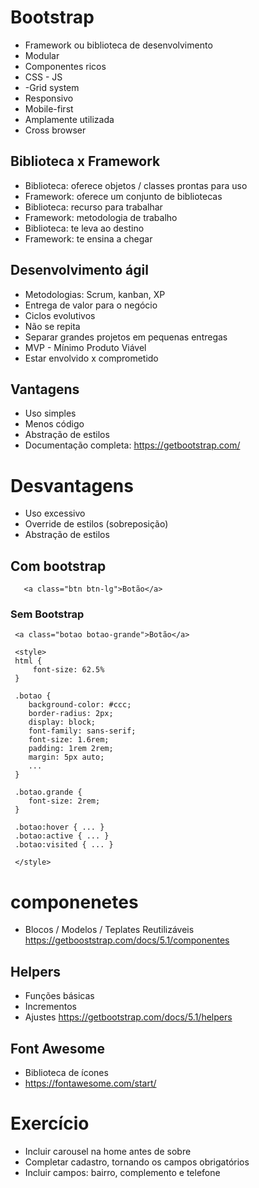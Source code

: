 # Bootstrap

- Framework ou biblioteca de desenvolvimento
- Modular
- Componentes ricos
- CSS - JS
- -Grid system
- Responsivo
- Mobile-first
- Amplamente utilizada
- Cross browser

## Biblioteca x Framework

- Biblioteca: oferece objetos / classes prontas para uso
- Framework: oferece um conjunto de bibliotecas
- Biblioteca: recurso para trabalhar
- Framework: metodologia de trabalho
- Biblioteca: te leva ao destino
- Framework: te ensina a chegar

## Desenvolvimento ágil

- Metodologias: Scrum, kanban, XP
- Entrega de valor para o negócio
- Ciclos evolutivos
- Não se repita
- Separar grandes projetos em pequenas entregas
- MVP - Mínimo Produto Viável
- Estar envolvido x comprometido

## Vantagens

- Uso simples
- Menos código
- Abstração de estilos
- Documentação completa: <https://getbootstrap.com/>

# Desvantagens

- Uso excessivo
- Override de estilos (sobreposição)
- Abstração de estilos

## Com bootstrap

```
   <a class="btn btn-lg">Botão</a>
```

### Sem Bootstrap

```
 <a class="botao botao-grande">Botão</a>

 <style>
 html {
     font-size: 62.5% 
 }

 .botao {
    background-color: #ccc; 
    border-radius: 2px; 
    display: block;
    font-family: sans-serif;
    font-size: 1.6rem;
    padding: 1rem 2rem;
    margin: 5px auto;
    ...
 }

 .botao.grande {
    font-size: 2rem;
 }

 .botao:hover { ... }
 .botao:active { ... }
 .botao:visited { ... }
 
 </style>

```

# componenetes

- Blocos / Modelos / Teplates Reutilizáveis
<https://getbooststrap.com/docs/5.1/componentes>

## Helpers

- Funções básicas
- Incrementos
- Ajustes
<https://getbootstrap.com/docs/5.1/helpers>

## Font Awesome

- Biblioteca de ícones
- <https://fontawesome.com/start/>

# Exercício

- Incluir carousel na home antes de sobre
- Completar cadastro, tornando os campos obrigatórios
- Incluir campos: bairro, complemento e telefone
